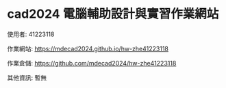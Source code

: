 # cad2024 電腦輔助設計與實習作業網站

使用者: 41223118

作業網站: https://mdecad2024.github.io/hw-zhe41223118

作業倉儲: https://github.com/mdecad2024/hw-zhe41223118

其他資訊: 暫無
